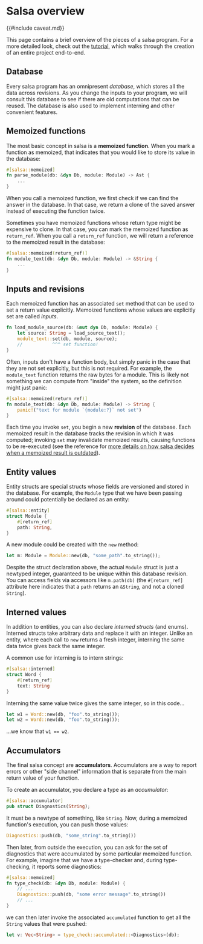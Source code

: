 # Salsa overview

{{#include caveat.md}}

This page contains a brief overview of the pieces of a salsa program. For a more detailed look, check out the [tutorial](./tutorial.md), which walks through the creation of an entire project end-to-end.

## Database

Every salsa program has an omnipresent _database_, which stores all the data across revisions. As you change the inputs to your program, we will consult this database to see if there are old computations that can be reused. The database is also used to implement interning and other convenient features.

## Memoized functions

The most basic concept in salsa is a **memoized function**. When you mark a function as memoized, that indicates that you would like to store its value in the database:

```rust
#[salsa::memoized]
fn parse_module(db: &dyn Db, module: Module) -> Ast {
    ...
}
```

When you call a memoized function, we first check if we can find the answer in the database. In that case, we return a clone of the saved answer instead of executing the function twice.

Sometimes you have memoized functions whose return type might be expensive to clone. In that case, you can mark the memoized function as `return_ref`. When you call a `return_ref` function, we will return a reference to the memoized result in the database:

```rust
#[salsa::memoized(return_ref)]
fn module_text(db: &dyn Db, module: Module) -> &String {
    ...
}
```

## Inputs and revisions

Each memoized function has an associated `set` method that can be used to set a return value explicitly. Memoized functions whose values are explicitly set are called _inputs_.

```rust
fn load_module_source(db: &mut dyn Db, module: Module) {
    let source: String = load_source_text();
    module_text::set(db, module, source);
    //           ^^^ set function!
}
```

Often, inputs don't have a function body, but simply panic in the case that they are not set explicitly, but this is not required. For example, the `module_text` function returns the raw bytes for a module. This is likely not something we can compute from "inside" the system, so the definition might just panic:

```rust
#[salsa::memoized(return_ref)]
fn module_text(db: &dyn Db, module: Module) -> String {
    panic!("text for module `{module:?}` not set")
}
```

Each time you invoke `set`, you begin a new **revision** of the database. Each memoized result in the database tracks the revision in which it was computed; invoking `set` may invalidate memoized results, causing functions to be re-executed (see the reference for [more details on how salsa decides when a memoized result is outdated](./reference/algorithm.md)).

## Entity values

Entity structs are special structs whose fields are versioned and stored in the database. For example, the `Module` type that we have been passing around could potentially be declared as an entity:

```rust
#[salsa::entity]
struct Module {
    #[return_ref]
    path: String,
}
```

A new module could be created with the `new` method:

```rust
let m: Module = Module::new(db, "some_path".to_string());
```

Despite the struct declaration above, the actual `Module` struct is just a newtyped integer, guaranteed to be unique within this database revision. You can access fields via accessors like `m.path(db)` (the `#[return_ref]` attribute here indicates that a `path` returns an `&String`, and not a cloned `String`).

## Interned values

In addition to entities, you can also declare _interned structs_ (and enums). Interned structs take arbitrary data and replace it with an integer. Unlike an entity, where each call to `new` returns a fresh integer, interning the same data twice gives back the same integer.

A common use for interning is to intern strings:

```rust
#[salsa::interned]
struct Word {
    #[return_ref]
    text: String
}
```

Interning the same value twice gives the same integer, so in this code...

```rust
let w1 = Word::new(db, "foo".to_string());
let w2 = Word::new(db, "foo".to_string());
```

...we know that `w1 == w2`.

## Accumulators

The final salsa concept are **accumulators**. Accumulators are a way to report errors or other "side channel" information that is separate from the main return value of your function.

To create an accumulator, you declare a type as an _accumulator_:

```rust
#[salsa::accumulator]
pub struct Diagnostics(String);
```

It must be a newtype of something, like `String`. Now, during a memoized function's execution, you can push those values:

```rust
Diagnostics::push(db, "some_string".to_string())
```

Then later, from outside the execution, you can ask for the set of diagnostics that were accumulated by some particular memoized function. For example, imagine that we have a type-checker and, during type-checking, it reports some diagnostics:

```rust
#[salsa::memoized]
fn type_check(db: &dyn Db, module: Module) {
    // ...
    Diagnostics::push(db, "some error message".to_string())
    // ...
}
```

we can then later invoke the associated `accumulated` function to get all the `String` values that were pushed:

```rust
let v: Vec<String> = type_check::accumulated::<Diagnostics>(db);
```
